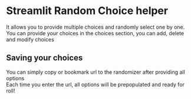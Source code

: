 # Streamlit Random Choice helper

It allows you to provide multiple choices and randomly select one by one. \
You can provide your choices in the choices section, you can add, delete and modify choices

## Saving your choices

You can simply copy or bookmark url to the randomizer after providing all options\
Each time you enter the url, all options will be prepopulated and ready for roll!

